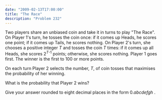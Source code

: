 ```yaml
---
date: "2009-02-13T17:00:00"
title: "The Race"
description: "Problem 232"
---
```


<p>Two players share an unbiased coin and take it in turns to play "The Race". On Player 1's turn, he tosses the coin once: if it comes up Heads, he scores one point; if it comes up Tails, he scores nothing. On Player 2's turn, she chooses a positive integer <var>T</var> and tosses the coin <var>T</var> times: if it comes up all Heads, she scores 2<sup><var>T</var>-1</sup> points; otherwise, she scores nothing. Player 1 goes first. The winner is the first to 100 or more points.</p>
<p>On each turn Player 2 selects the number, <var>T</var>, of coin tosses that maximises the probability of her winning.</p>
<p>What is the probability that Player 2 wins?</p>
<p>Give your answer rounded to eight decimal places in the form 0.<i>abcdefgh</i> .</p>


